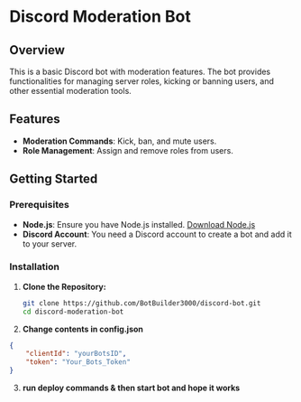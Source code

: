 # Discord Moderation Bot

## Overview

This is a basic Discord bot with moderation features. The bot provides functionalities for managing server roles, kicking or banning users, and other essential moderation tools.

## Features

- **Moderation Commands**: Kick, ban, and mute users.
- **Role Management**: Assign and remove roles from users.

## Getting Started

### Prerequisites

- **Node.js**: Ensure you have Node.js installed. [Download Node.js](https://nodejs.org/)
- **Discord Account**: You need a Discord account to create a bot and add it to your server.

### Installation

1. **Clone the Repository:**

   ```bash
   git clone https://github.com/BotBuilder3000/discord-bot.git
   cd discord-moderation-bot
   ```

2. **Change contents in config.json**

```json
{
	"clientId": "yourBotsID",
	"token": "Your_Bots_Token"
}

```

3. **run deploy commands & then start bot and hope it works**